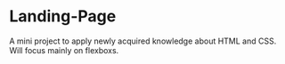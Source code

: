 # Landing-Page
A mini project to apply newly acquired knowledge about HTML and CSS.
Will focus mainly on flexboxs.
